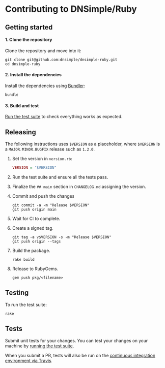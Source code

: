 # Contributing to DNSimple/Ruby

## Getting started

#### 1. Clone the repository

Clone the repository and move into it:

```shell
git clone git@github.com:dnsimple/dnsimple-ruby.git
cd dnsimple-ruby
```

#### 2. Install the dependencies

Install the dependencies using [Bundler](http://bundler.io/):

```
bundle
```

#### 3. Build and test

[Run the test suite](#testing) to check everything works as expected.


## Releasing

The following instructions uses `$VERSION` as a placeholder, where `$VERSION` is a `MAJOR.MINOR.BUGFIX` release such as `1.2.0`.

1. Set the version in `version.rb`:

    ```ruby
    VERSION = "$VERSION"
    ```

1. Run the test suite and ensure all the tests pass.

1. Finalize the `## main` section in `CHANGELOG.md` assigning the version.

1. Commit and push the changes

    ```shell
    git commit -a -m "Release $VERSION"
    git push origin main
    ```

1. Wait for CI to complete.

1. Create a signed tag.

    ```shell
    git tag -a v$VERSION -s -m "Release $VERSION"
    git push origin --tags
    ```

1. Build the package.

    ```shell
    rake build
    ```

1. Release to RubyGems.

    ```shell
    gem push pkg/<filename>
    ```


## Testing

To run the test suite:

```
rake
```


## Tests

Submit unit tests for your changes. You can test your changes on your machine by [running the test suite](#testing).

When you submit a PR, tests will also be run on the [continuous integration environment via Travis](https://travis-ci.org/dnsimple/dnsimple-ruby).
